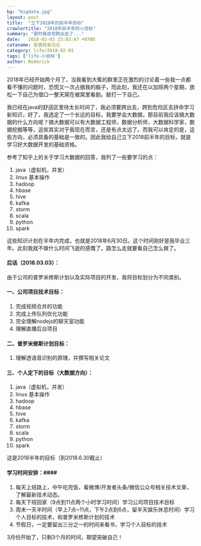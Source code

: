 ```yaml
---
bg: "bigdata.jpg"
layout: post
title:  "立下2018年的前半年目标"
crawlertitle: "2018年前半年的小目标"
summary: "是时候自觉跨出去了..."
date:   2018-02-03 23:03:47 +0700
cataname: 安逸将会沉沦
category: life/2018-02-03
tags: ['life-小目标']
author: Roderick
---
```

2018年已经开始两个月了，当我看到大蕉的群里正在激烈的讨论着一些我一点都看不懂的问题时，恐慌又一次占据我的脑子，而此刻，我还在以加班两个星期，放松一下自己为借口一整天窝在被窝里看剧。敲打一下自己。

我已经在java的舒适区里待太长时间了，我必须要跨出去，跨到危险区去拼命学习新知识，好了，我选定了一个长远的目标，我要学会大数据，那目前我应该搞大数据的什么方向呢？搞大数据可以有大数据工程师，数据分析师，大数据科学家，数据挖掘等等，这些其实对于我现在而言，还是有点太远了。而我可以肯定的是，这些方向，必须具备的基础是一致的。因此我给自己立下2018前半年的目标，就是学习好大数据开发的基础资格。

参考了知乎上的关于学习大数据的回答，我列了一些要学习的点：  
1. java（虚拟机，并发）  
2. linux 基本操作  
3. hadoop  
4. hbase   
5. hive  
6. kafka  
7. storm  
8. scala  
9. python  
10. spark 

这些知识计划在半年内完成，也就是2018年6月30日。这个时间刚好是我毕业三年。此刻我就不做什么时间飞逝的感慨了。路怎么走就要看自己怎么做了。

#### 后话（2018.03.03）： ####  
由于公司的普罗米修斯计划以及实际项目的开发，我将目标划分为不同类别。  

#### 一、公司项目技术目标： ####  
1. 完成视频合并的功能  
2. 完成上传队列优化功能  
3. 完全理解nodejs的聊天室功能  
4. 理解直播后台项目  

#### 二、普罗米修斯计划目标： ####  
1. 理解透语音识别的原理，并撰写相关论文  

#### 三、个人定下的目标（大数据方向）： ####  
1. java（虚拟机，并发）  
2. linux 基本操作  
3. hadoop  
4. hbase   
5. hive  
6. kafka  
7. storm  
8. scala  
9. python  
10. spark   


这是2018半年的目标（到2018.6.30截止）  
#### 学习时间安排：####   
1. 每天上班路上，中午吃完饭，看微博/开发者头条/微信公众号相关技术文章，了解最新技术动态。  
2. 每天下班回家（9点到11点两个小时学习时间）学习公司项目技术目标  
3. 周末一天半时间（早上7点~11点，下午2点到6点，留半天娱乐休息时间）学习个人目标的技术，和普罗米修斯计划的技术  
4. 节假日，一定要留出三分之一的时间来看书，学习个人目标的技术

3月份开始了，只剩3个月的时间，期望突破自己！